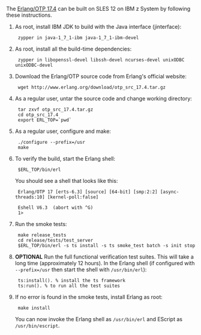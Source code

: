 The [Erlang/OTP 17.4](http://www.erlang.org/download_release/27) can be built on SLES 12 on IBM z System by following these instructions.

1. As root, install IBM JDK to build with the Java interface (jinterface):

        zypper in java-1_7_1-ibm java-1_7_1-ibm-devel

2. As root, install all the build-time dependencies:

        zypper in libopenssl-devel libssh-devel ncurses-devel unixODBC unixODBC-devel

3. Download the Erlang/OTP source code from Erlang's official website:

        wget http://www.erlang.org/download/otp_src_17.4.tar.gz

4. As a regular user, untar the source code and change working directory:

        tar zxvf otp_src_17.4.tar.gz
        cd otp_src_17.4
        export ERL_TOP=`pwd`

5. As a regular user, configure and make:

        ./configure --prefix=/usr
        make

6. To verify the build, start the Erlang shell:

        $ERL_TOP/bin/erl

   You should see a shell that looks like this:

        Erlang/OTP 17 [erts-6.3] [source] [64-bit] [smp:2:2] [async-threads:10] [kernel-poll:false]
        
        Eshell V6.3  (abort with ^G)
        1> 

7. Run the smoke tests:

        make release_tests
        cd release/tests/test_server
        $ERL_TOP/bin/erl -s ts install -s ts smoke_test batch -s init stop

8. **OPTIONAL** Run the full functional verification test suites. This will take a long time (approximately 12 hours). In the Erlang shell (if configured with `--prefix=/usr` then start the shell with `/usr/bin/erl`):

        ts:install(). % install the ts framework
        ts:run(). % to run all the test suites

9. If no error is found in the smoke tests, install Erlang as root:

        make install

   You can now invoke the Erlang shell as `/usr/bin/erl` and EScript as `/usr/bin/escript`.